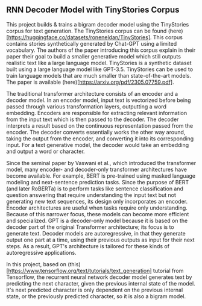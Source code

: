 ## RNN Decoder Model with TinyStories Corpus ##

This project builds & trains a bigram decoder model using the TinyStories corpus for text generation. The TinyStories corpus can be found (here)[https://huggingface.co/datasets/roneneldan/TinyStories]. This corpus contains stories synthetically generated by Chat-GPT using a limited vocabulary. The authors of the paper introducing this corpus explain in their paper their goal to build a smaller generative model which still outputs realistic text like a large language model. TinyStories is a synthetic dataset built using a large language model like GPT-3.5. TinyStories can be used to train language models that are much smaller than state-of-the-art models. The paper is available (here)[https://arxiv.org/pdf/2305.07759.pdf].

The traditional transformer architecture consists of an encoder and a decoder model. In an encoder model, input text is vectorized before being passed through various transformation layers, outputting a word embedding. Encoders are responsible for extracting relevant information from the input text which is then passed to the decoder. The decoder interprets a result based on the continuous representation passed from the encoder. The decoder converts essentially works the other way around, taking the output from the encoder, and converting it into its corresponding input. For a text generative model, the decoder would take an embedding and output a word or character. 

Since the seminal paper by Vaswani et al., which introduced the transformer model, many encoder- and decoder-only transformer architectures have become available. For example, BERT is pre-trained using masked language modeling and next-sentence prediction tasks. Since the purpose of BERT (and later RoBERTa) is to perform tasks like sentence classification and question answering that require understanding the input text but not generating new text sequences, its design only incorporates an encoder. Encoder architectures are useful when tasks require only understanding. Because of this narrower focus, these models can become more efficient and specialized. GPT is a decoder-only model because it is based on the decoder part of the original Transformer architecture; its focus is to generate text. Decoder models are autoregressive, in that they generate output one part at a time, using their previous outputs as input for their next steps. As a result, GPT's architecture is tailored for these kinds of autoregressive applications.

In this project, based on (this)[https://www.tensorflow.org/text/tutorials/text_generation] tutorial from Tensorflow, the recurrent neural network decoder model generates text by predicting the next character, given the previous internal state of the model. It's next predicted character is only dependent on the previous internal state, or the previously predicted character, so it is also a bigram model.  





